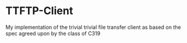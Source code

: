 # TTFTP-Client
My implementation of the trivial trivial file transfer client as based on the spec agreed upon by the class of C319
